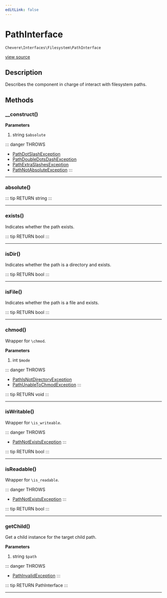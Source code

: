 ```yaml
---
editLink: false
---
```


# PathInterface

`Chevere\Interfaces\Filesystem\PathInterface`

[view source](https://github.com/chevere/chevere/blob/master/interfaces/Filesystem/PathInterface.php)

## Description

Describes the component in charge of interact with filesystem paths.

## Methods

### __construct()

**Parameters**

1. string `$absolute`

::: danger THROWS
- [PathDotSlashException](../../Exceptions/Filesystem/PathDotSlashException.md)
- [PathDoubleDotsDashException](../../Exceptions/Filesystem/PathDoubleDotsDashException.md)
- [PathExtraSlashesException](../../Exceptions/Filesystem/PathExtraSlashesException.md)
- [PathNotAbsoluteException](../../Exceptions/Filesystem/PathNotAbsoluteException.md)
:::

---

### absolute()

::: tip RETURN
string
:::

---

### exists()

Indicates whether the path exists.

::: tip RETURN
bool
:::

---

### isDir()

Indicates whether the path is a directory and exists.

::: tip RETURN
bool
:::

---

### isFile()

Indicates whether the path is a file and exists.

::: tip RETURN
bool
:::

---

### chmod()

Wrapper for `\chmod`.

**Parameters**

1. int `$mode`

::: danger THROWS
- [PathIsNotDirectoryException](../../Exceptions/Filesystem/PathIsNotDirectoryException.md)
- [PathUnableToChmodException](../../Exceptions/Filesystem/PathUnableToChmodException.md)
:::

::: tip RETURN
void
:::

---

### isWritable()

Wrapper for `\is_writeable`.

::: danger THROWS
- [PathNotExistsException](../../Exceptions/Filesystem/PathNotExistsException.md)
:::

::: tip RETURN
bool
:::

---

### isReadable()

Wrapper for `\is_readable`.

::: danger THROWS
- [PathNotExistsException](../../Exceptions/Filesystem/PathNotExistsException.md)
:::

::: tip RETURN
bool
:::

---

### getChild()

Get a child instance for the target child path.

**Parameters**

1. string `$path`

::: danger THROWS
- [PathInvalidException](../../Exceptions/Filesystem/PathInvalidException.md)
:::

::: tip RETURN
PathInterface
:::

---
